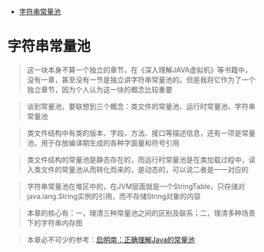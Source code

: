 - [字符串常量池](#字符串常量池)

# 字符串常量池

> 这一块本身不算一个独立的章节，在《深入理解JAVA虚拟机》等书籍中，没有一章，甚至没有一节是独立讲字符串常量池的。但是我将它作为了一个独立章节，因为个人认为这一块的概念比较重要

> 谈到常量池，要联想到三个概念：类文件的常量池、运行时常量池、字符串常量池

> 类文件结构中有类的版本、字段、方法、接口等描述信息，还有一项是常量池，用于存放编译期生成的各种字面量和符号引用

> 类文件结构的常量池是静态存在的，而运行时常量池是在类加载过程中，读入类文件的常量池从而转化而来的，是动态的，可以说二者是一一对应的

> 字符串常量池在堆区中的，在JVM层面就是一个StringTable，只存储对java.lang.String实例的引用，而不存储String对象的内容

> 本章的核心有：一，理清三种常量池之间的区别及联系；二，理清多种场景下的字符串内存图

> 本章必不可少的参考：[启明南：正确理解Java的常量池](https://mp.weixin.qq.com/s/QtisE3z-MXYpdKnknJvTkA)

